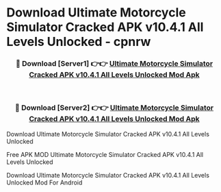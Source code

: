 # Download Ultimate Motorcycle Simulator Cracked APK v10.4.1 All Levels Unlocked - cpnrw



<div align="center">
<h3>🔴 Download [Server1] 👉👉 <a href="https://momento.my/?title=Ultimate_Motorcycle_Simulator_Cracked_APK_v10.4.1_All_Levels_Unlocked">Ultimate Motorcycle Simulator Cracked APK v10.4.1 All Levels Unlocked Mod Apk</a></h3><br>

<h3>🔴 Download [Server2] 👉👉 <a href="https://momento.my/?title=Ultimate_Motorcycle_Simulator_Cracked_APK_v10.4.1_All_Levels_Unlocked">Ultimate Motorcycle Simulator Cracked APK v10.4.1 All Levels Unlocked Mod Apk</a></h3>
</div>



Download Ultimate Motorcycle Simulator Cracked APK v10.4.1 All Levels Unlocked 

Free APK MOD Ultimate Motorcycle Simulator Cracked APK v10.4.1 All Levels Unlocked 

Download Ultimate Motorcycle Simulator Cracked APK v10.4.1 All Levels Unlocked Mod For Android
